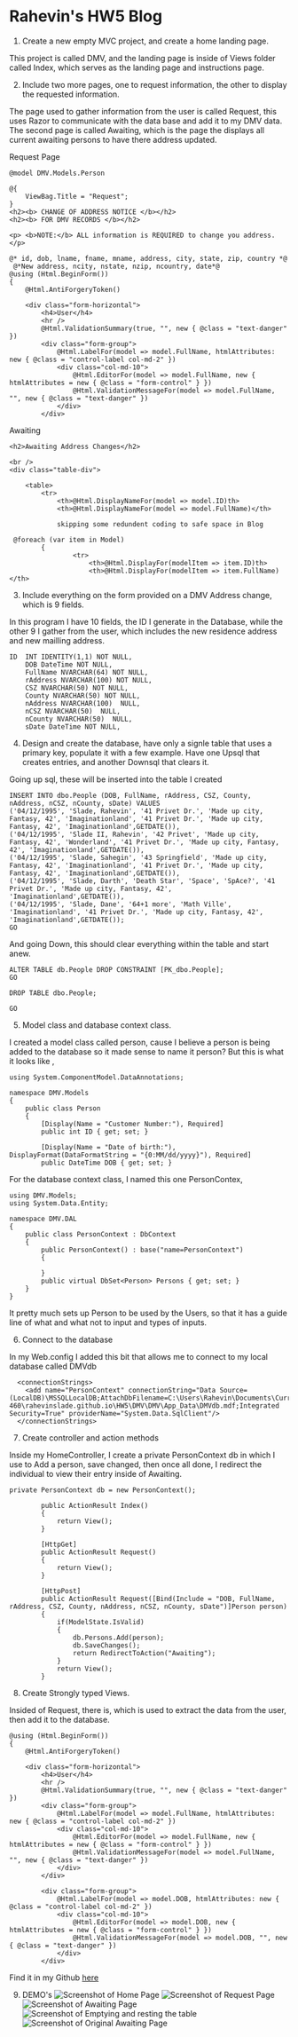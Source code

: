 # Rahevin's HW5 Blog

1) Create a new empty MVC project, and create a home landing page.

This project is called DMV, and the landing page is inside of Views folder called Index, which serves as the landing page and instructions page.

2) Include two more pages, one to request information, the other to display the requested information.

The page used to gather information from the user is called Request, this uses Razor to communicate with the data base and add it to my DMV data. The second page is called Awaiting, which is the page the displays all current awaiting persons to have there address updated.

Request Page
```
@model DMV.Models.Person

@{
    ViewBag.Title = "Request";
}
<h2><b> CHANGE OF ADDRESS NOTICE </b></h2>
<h2><b> FOR DMV RECORDS </b></h2>

<p> <b>NOTE:</b> ALL information is REQUIRED to change you address.</p>

@* id, dob, lname, fname, mname, address, city, state, zip, country *@
 @*New address, ncity, nstate, nzip, ncountry, date*@
@using (Html.BeginForm())
{ 
    @Html.AntiForgeryToken()

    <div class="form-horizontal">
        <h4>User</h4>
        <hr />
        @Html.ValidationSummary(true, "", new { @class = "text-danger" })
        <div class="form-group">
            @Html.LabelFor(model => model.FullName, htmlAttributes: new { @class = "control-label col-md-2" })
            <div class="col-md-10">
                @Html.EditorFor(model => model.FullName, new { htmlAttributes = new { @class = "form-control" } })
                @Html.ValidationMessageFor(model => model.FullName, "", new { @class = "text-danger" })
            </div>
        </div>
```

Awaiting
```
<h2>Awaiting Address Changes</h2>

<br />
<div class="table-div">
  
    <table>
        <tr>
            <th>@Html.DisplayNameFor(model => model.ID)th>
            <th>@Html.DisplayNameFor(model => model.FullName)</th>

            skipping some redundent coding to safe space in Blog

 @foreach (var item in Model)
        {
                <tr>
                    <th>@Html.DisplayFor(modelItem => item.ID)th>
                    <th>@Html.DisplayFor(modelItem => item.FullName)</th>            

```

3) Include everything on the form provided on a DMV Address change, which is 9 fields. 

In this program I have 10 fields, the ID I generate in the Database, while the other 9 I gather from the user, which includes the new residence address and new mailling address. 

```
ID	INT IDENTITY(1,1) NOT NULL,
	DOB DateTime NOT NULL,
	FullName NVARCHAR(64) NOT NULL,
	rAddress NVARCHAR(100) NOT NULL,
	CSZ NVARCHAR(50) NOT NULL,
	County NVARCHAR(50) NOT NULL,
	nAddress NVARCHAR(100)  NULL,
	nCSZ NVARCHAR(50)  NULL,
	nCounty NVARCHAR(50)  NULL,
	sDate DateTime NOT NULL,
```
4) Design and create the database, have only a signle table that uses a primary key, populate it with a few example. Have one Upsql that creates entries, and another Downsql that clears it. 

Going up sql, these will be inserted into the table I created
```
INSERT INTO dbo.People (DOB, FullName, rAddress, CSZ, County, nAddress, nCSZ, nCounty, sDate) VALUES
('04/12/1995', 'Slade, Rahevin', '41 Privet Dr.', 'Made up city, Fantasy, 42', 'Imaginationland', '41 Privet Dr.', 'Made up city, Fantasy, 42', 'Imaginationland',GETDATE()),
('04/12/1995', 'Slade II, Rahevin', '42 Privet', 'Made up city, Fantasy, 42', 'Wonderland', '41 Privet Dr.', 'Made up city, Fantasy, 42', 'Imaginationland',GETDATE()),
('04/12/1995', 'Slade, Sahegin', '43 Springfield', 'Made up city, Fantasy, 42', 'Imaginationland', '41 Privet Dr.', 'Made up city, Fantasy, 42', 'Imaginationland',GETDATE()),
('04/12/1995', 'Slade, Darth', 'Death Star', 'Space', 'SpAce?', '41 Privet Dr.', 'Made up city, Fantasy, 42', 'Imaginationland',GETDATE()),
('04/12/1995', 'Slade, Dane', '64+1 more', 'Math Ville', 'Imaginationland', '41 Privet Dr.', 'Made up city, Fantasy, 42', 'Imaginationland',GETDATE());
GO
```

And going Down, this should clear everything within the table and start anew.
```
ALTER TABLE db.People DROP CONSTRAINT [PK_dbo.People];
GO

DROP TABLE dbo.People;

GO
```

5) Model class and database context class.

I created a model class called person, cause I believe a person is being added to the database so it made sense to name it person? But this is what it looks like ,
```
using System.ComponentModel.DataAnnotations;

namespace DMV.Models
{
    public class Person
    {
        [Display(Name = "Customer Number:"), Required]
        public int ID { get; set; }

        [Display(Name = "Date of birth:"), DisplayFormat(DataFormatString = "{0:MM/dd/yyyy}"), Required]
        public DateTime DOB { get; set; }
```

For the database context class, I named this one PersonContex,

```
using DMV.Models;
using System.Data.Entity;

namespace DMV.DAL
{
    public class PersonContext : DbContext
    {
        public PersonContext() : base("name=PersonContext")
        {

        }
        public virtual DbSet<Person> Persons { get; set; }
    }
}
```
It pretty much sets up Person to be used by the Users, so that it has a guide line of what and what not to input and types of inputs.

6) Connect to the database

In my Web.config I added this bit that allows me to connect to my local database called DMVdb

```
  <connectionStrings>
    <add name="PersonContext" connectionString="Data Source=(LocalDB)\MSSQLLocalDB;AttachDbFilename=C:\Users\Rahevin\Documents\CurrentClasses\CS 460\rahevinslade.github.io\HW5\DMV\DMV\App_Data\DMVdb.mdf;Integrated Security=True" providerName="System.Data.SqlClient"/>
  </connectionStrings>
```

7) Create controller and action methods

Inside my HomeController, I create a private PersonContext db in which I use to Add a person, save changed, then once all done, I redirect the individual to view their entry inside of Awaiting.

```
private PersonContext db = new PersonContext();

        public ActionResult Index()
        {
            return View();
        }

        [HttpGet]
        public ActionResult Request()
        {
            return View();
        }

        [HttpPost]
        public ActionResult Request([Bind(Include = "DOB, FullName, rAddress, CSZ, County, nAddress, nCSZ, nCounty, sDate")]Person person)
        {
            if(ModelState.IsValid)
            {
                db.Persons.Add(person);
                db.SaveChanges();
                return RedirectToAction("Awaiting");
            }
            return View();
        }
```
8) Create Strongly typed Views.

Insided of Request, there is, which is used to extract the data from the user, then add it to the database.

```
@using (Html.BeginForm())
{ 
    @Html.AntiForgeryToken()

    <div class="form-horizontal">
        <h4>User</h4>
        <hr />
        @Html.ValidationSummary(true, "", new { @class = "text-danger" })
        <div class="form-group">
            @Html.LabelFor(model => model.FullName, htmlAttributes: new { @class = "control-label col-md-2" })
            <div class="col-md-10">
                @Html.EditorFor(model => model.FullName, new { htmlAttributes = new { @class = "form-control" } })
                @Html.ValidationMessageFor(model => model.FullName, "", new { @class = "text-danger" })
            </div>
        </div>

        <div class="form-group">
            @Html.LabelFor(model => model.DOB, htmlAttributes: new { @class = "control-label col-md-2" })
            <div class="col-md-10">
                @Html.EditorFor(model => model.DOB, new { htmlAttributes = new { @class = "form-control" } })
                @Html.ValidationMessageFor(model => model.DOB, "", new { @class = "text-danger" })
            </div>
        </div>
```

Find it in my Github [here](https://github.com/RahevinSlade/rahevinslade.github.io/tree/master/HW5/DMV/DMV)

9) DEMO's
![Screenshot of Home Page](Home.PNG)
![Screenshot of Request Page](Request.PNG)
![Screenshot of Awaiting Page](Awaiting.PNG)
![Screenshot of Emptying and resting the table](DownUp.PNG)
![Screenshot of Original Awaiting Page](Reset.PNG)
